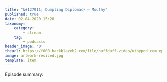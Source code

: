 ```yaml
---
title: "&#127911; Dumpling Diplomacy – Mouthy"
published: true
date: 02-04-2020 15:28
taxonomy:
    category:
        - stream
    tag:
        - podcasts
header_image: '0'
theurl: https://f000.backblazeb2.com/file/huffduff-video/uthypod.com_episode_ep-19-dumpling-diplomacy.mp3
image: artwork-resized.jpg
template: item
--- 
```

Episode summary: 
